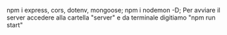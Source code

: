 npm i express, cors, dotenv, mongoose;
npm i nodemon -D;
Per avviare il server accedere alla cartella "server" e da terminale digitiamo "npm run start"